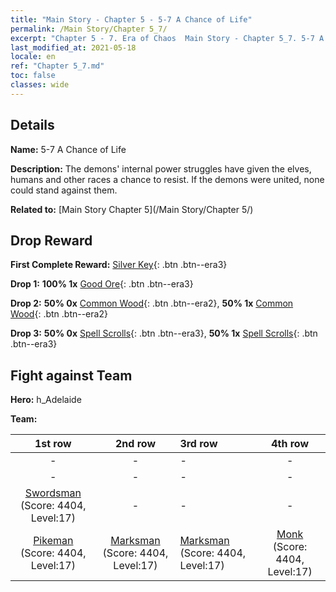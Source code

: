 ```yaml
---
title: "Main Story - Chapter 5 - 5-7 A Chance of Life"
permalink: /Main Story/Chapter 5_7/
excerpt: "Chapter 5 - 7. Era of Chaos  Main Story - Chapter 5_7. 5-7 A Chance of Life"
last_modified_at: 2021-05-18
locale: en
ref: "Chapter 5_7.md"
toc: false
classes: wide
---
```


## Details

 **Name:** 5-7 A Chance of Life

 **Description:** The demons' internal power struggles have given the elves, humans and other races a chance to resist. If the demons were united, none could stand against them.

 **Related to:** [Main Story Chapter 5](/Main Story/Chapter 5/)

## Drop Reward

 **First Complete Reward:** [Silver Key](/Items/con_693/){: .btn .btn--era3}

 **Drop 1:** **100% 1x** [Good Ore](/Items/mat_12/){: .btn .btn--era3}

 **Drop 2:** **50% 0x** [Common Wood](/Items/mat_7/){: .btn .btn--era2}, **50% 1x** [Common Wood](/Items/mat_7/){: .btn .btn--era2}

 **Drop 3:** **50% 0x** [Spell Scrolls](/Items/con_694/){: .btn .btn--era3}, **50% 1x** [Spell Scrolls](/Items/con_694/){: .btn .btn--era3}


## Fight against Team
 **Hero:** h_Adelaide

 **Team:**


  | 1st row | 2nd row | 3rd row | 4th row |
  |:----:|:----:|:----|:----:|
  | - | - | - | - |
  | - | - | - | - |
  | [Swordsman](/units/Swordsman/) (Score: 4404, Level:17)  | - | - | - |
  | [Pikeman](/units/Pikeman/) (Score: 4404, Level:17)  | [Marksman](/units/Marksman/) (Score: 4404, Level:17)  | [Marksman](/units/Marksman/) (Score: 4404, Level:17)  | [Monk](/units/Monk/) (Score: 4404, Level:17)  |



